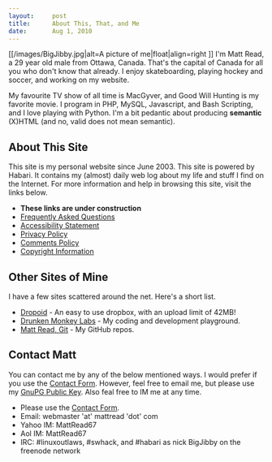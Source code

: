 ```yaml
---
layout:     post
title:      About This, That, and Me
date:       Aug 1, 2010
---
```


[[/images/BigJibby.jpg|alt=A picture of me|float|align=right ]]
I'm Matt Read, a 29 year old male from Ottawa, Canada. That's the capital of Canada for all you who
don't know that already. I enjoy skateboarding, playing hockey and soccer, and working on my
website.

My favourite TV show of all time is MacGyver, and Good Will Hunting is my favorite movie. I program
in PHP, MySQL, Javascript, and Bash Scripting, and I love playing with Python. I'm a bit pedantic
about producing **semantic** (X)HTML (and no, valid does not mean semantic).

## About This Site

This site is my personal website since June 2003. This site is powered by Habari. It contains my
(almost) daily web log about my life and stuff I find on the Internet. For more information and help
in browsing this site, visit the links below.

- **These links are under construction**
- [Frequently Asked Questions](/faq)
- [Accessibility Statement](/accessibility)
- [Privacy Policy](/privacy)
- [Comments Policy](/comments-policy)
- [Copyright Information](/copyright)

## Other Sites of Mine

I have a few sites scattered around the net. Here's a short list.

- [Dropoid](http://dropoid.com) - An easy to use dropbox, with an upload limit of 42MB!
- [Drunken Monkey Labs](http://drunkenmonkey.org) - My coding and development playground.
- [Matt Read, Git](http://http://github.com/MattRead) - My GitHub repos.

## Contact Matt

You can contact me by any of the below mentioned ways. I would prefer if you use the
[Contact Form](/contact). However, feel free to email me, but please use my
[GnuPG Public Key](/gpg.html). Also feal free to IM me at any time.

- Please use the [Contact Form](/contact).
- Email: webmaster 'at' mattread 'dot' com
- Yahoo IM: MattRead67
- Aol IM: MattRead67
- IRC: #linuxoutlaws, #swhack, and #habari as nick BigJibby on the freenode network
